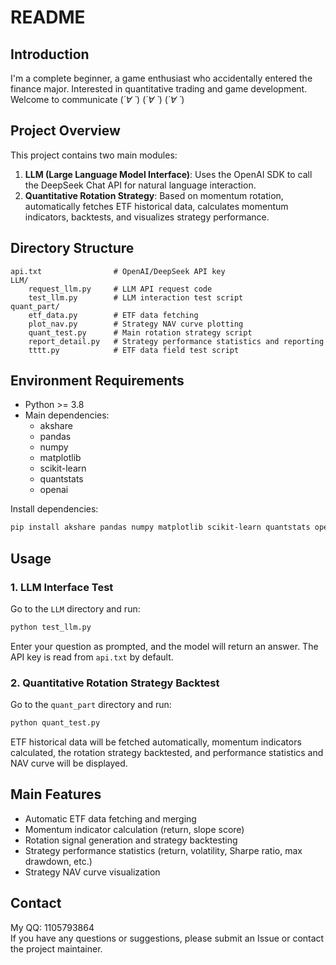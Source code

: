 # README

## Introduction

I'm a complete beginner, a game enthusiast who accidentally entered the finance major. Interested in quantitative trading and game development. Welcome to communicate (*´∀ ˋ*) (*´∀ ˋ*) (*´∀ ˋ*)

## Project Overview

This project contains two main modules:

1. **LLM (Large Language Model Interface)**: Uses the OpenAI SDK to call the DeepSeek Chat API for natural language interaction.
2. **Quantitative Rotation Strategy**: Based on momentum rotation, automatically fetches ETF historical data, calculates momentum indicators, backtests, and visualizes strategy performance.

## Directory Structure

```
api.txt                # OpenAI/DeepSeek API key
LLM/
    request_llm.py     # LLM API request code
    test_llm.py        # LLM interaction test script
quant_part/
    etf_data.py        # ETF data fetching
    plot_nav.py        # Strategy NAV curve plotting
    quant_test.py      # Main rotation strategy script
    report_detail.py   # Strategy performance statistics and reporting
    tttt.py            # ETF data field test script
```

## Environment Requirements

- Python >= 3.8
- Main dependencies:
  - akshare
  - pandas
  - numpy
  - matplotlib
  - scikit-learn
  - quantstats
  - openai

Install dependencies:
```sh
pip install akshare pandas numpy matplotlib scikit-learn quantstats openai
```

## Usage

### 1. LLM Interface Test

Go to the `LLM` directory and run:
```sh
python test_llm.py
```
Enter your question as prompted, and the model will return an answer. The API key is read from `api.txt` by default.

### 2. Quantitative Rotation Strategy Backtest

Go to the `quant_part` directory and run:
```sh
python quant_test.py
```
ETF historical data will be fetched automatically, momentum indicators calculated, the rotation strategy backtested, and performance statistics and NAV curve will be displayed.

## Main Features

- Automatic ETF data fetching and merging
- Momentum indicator calculation (return, slope score)
- Rotation signal generation and strategy backtesting
- Strategy performance statistics (return, volatility, Sharpe ratio, max drawdown, etc.)
- Strategy NAV curve visualization

## Contact

My QQ: 1105793864  
If you have any questions or suggestions, please submit an Issue or contact the project maintainer.